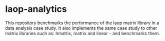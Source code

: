 # laop-analytics

This repository benchmarks the performance of the laop matrix library in a data analysis
case study. It also implements the same case study to other matrix libraries such as:
hmatrix, matrix and linear - and benchmarks them.

